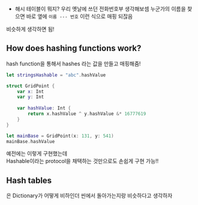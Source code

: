 * 해시 테이블이 뭐지?
우리 옛날에 쓰던 전화번호부 생각해보셈
누군가의 이름을 찾으면 바로 옆에 `이름 --- 번호`
이런 식으로 매핑 되잖음

비슷하게 생각하면 됨!  


## How does hashing functions work?

hash function을 통해서 hashes 라는 값을 만들고 매핑해줌!  

```swift
let stringsHashable = "abc".hashValue

struct GridPoint {
	var x: Int
	var y: Int
	
	var hashValue: Int {
		return x.hashValue ^ y.hashValue &* 16777619
	}
}

let mainBase = GridPoint(x: 131, y: 541)
mainBase.hashValue
```

예전에는 이렇게 구현했는데  
Hashable이라는 protocol을 채택하는 것만으로도 손쉽게 구현 가능!!  


## Hash tables
은 Dictionary가 어떻게 비하인더 씬에서 돌아가는지랑 비슷하다고 생각하자

